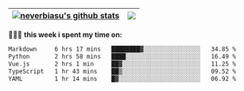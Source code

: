 | <a href="https://github.com/neverbiasu"><img align="center" src="https://github-readme-stats.vercel.app/api?username=neverbiasu&theme=catppuccin_mocha&show_icons=true&hide_border=true&count_private=true" alt="neverbiasu's github stats" /></a> | <a href="https://github.com/neverbiasu"><img align="center" src="https://github-readme-stats.vercel.app/api/top-langs/?username=neverbiasu&theme=catppuccin_mocha&show_icons=true&hide_border=true&layout=compact" /></a> |
| ------------- | ------------- |

👨🏾‍💻 **this week i spent my time on:**
<!--START_SECTION:waka-->

```txt
Markdown     6 hrs 17 mins   ████████▓░░░░░░░░░░░░░░░░   34.85 %
Python       2 hrs 58 mins   ████░░░░░░░░░░░░░░░░░░░░░   16.49 %
Vue.js       2 hrs 1 min     ██▓░░░░░░░░░░░░░░░░░░░░░░   11.25 %
TypeScript   1 hr 43 mins    ██▒░░░░░░░░░░░░░░░░░░░░░░   09.52 %
YAML         1 hr 14 mins    █▓░░░░░░░░░░░░░░░░░░░░░░░   06.92 %
```

<!--END_SECTION:waka-->
